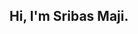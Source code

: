 ## Hi, I'm Sribas Maji.

<!--
**srigitt/srigitt** is a ✨ _special_ ✨ repository because its `README.md` (this file) appears on your GitHub profile.

Here are some ideas to get you started:

- 🔭 I’m currently a Final Year undergraduate B.Tech student specializing in Information Technology at Dr. B.C. Roy Engineering College, Durgapur.
- 🌱 I’m currently working on various Projects on the domain in SQL.I'm a Former SQL Developer Intern from Celebal Technologies.With a strong foundation in C, C++, Java, and proficiency in front-end development, I thrive on exploring the endless possibilities of coding and its applications.
- 👯 I’m looking to collaborate on projects involving advanced algorithms, data-driven solutions, or innovative applications of machine learning and data science. I’m also excited about opportunities that leverage my skills in C++, Java, and front-end development to create impactful software solutions.
- 🤔 I’m looking for help with advanced SQL queries, database design, and optimization techniques. Additionally, I’m interested in collaborating on solving complex data structures and algorithms (DSA) problems to refine my skills and tackle challenging computational problems.
- 📫You can reach me through LinkedIn, Stack Overflow, Twitter, or GitHub for any collaboration opportunities or inquiries.
- 😄 Pronouns: He/Him


